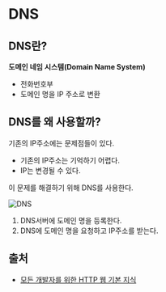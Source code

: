 # DNS

## DNS란?

**도메인 네임 시스템(Domain Name System)**

- 전화번호부
- 도메인 명을 IP 주소로 변환

## DNS를 왜 사용할까?

기존의 IP주소에는 문제점들이 있다.<br>

- 기존의 IP주소는 기억하기 어렵다.
- IP는 변경될 수 있다.

이 문제를 해결하기 위해 DNS를 사용한다.<br>

![DNS](https://user-images.githubusercontent.com/56298540/189001809-f3e7393e-ab0f-43fb-8b42-c0611aa31fea.PNG)

1. DNS서버에 도메인 명을 등록한다.<br>
2. DNS에 도메인 명을 요청하고 IP주소를 받는다.<br>

## 출처

- [모든 개발자를 위한 HTTP 웹 기본 지식](https://www.inflearn.com/course/http-%EC%9B%B9-%EB%84%A4%ED%8A%B8%EC%9B%8C%ED%81%AC)
